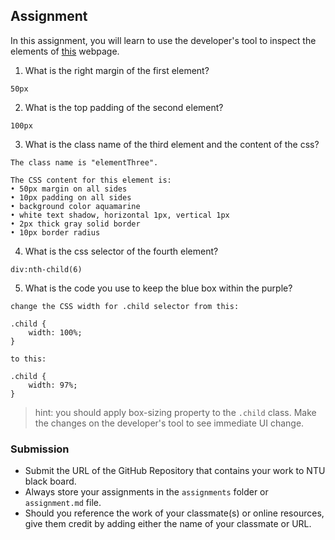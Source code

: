## Assignment

In this assignment, you will learn to use the developer's tool to inspect the elements of [this](https://nznznh.csb.app/) webpage.

1. What is the right margin of the first element? 
```
50px
```

2. What is the top padding of the second element?
```
100px
```

3. What is the class name of the third element and the content of the css?
```
The class name is "elementThree". 
```
```
The CSS content for this element is: 
• 50px margin on all sides
• 10px padding on all sides
• background color aquamarine
• white text shadow, horizontal 1px, vertical 1px
• 2px thick gray solid border
• 10px border radius
```

4. What is the css selector of the fourth element?
```
div:nth-child(6)
```

5. What is the code you use to keep the blue box within the purple?
```
change the CSS width for .child selector from this: 
```
```
.child {
    width: 100%; 
}
```
```
to this: 
```
```
.child {
    width: 97%; 
}
```

> hint: you should apply box-sizing property to the `.child` class. Make the changes on the developer's tool to see immediate UI change.



### Submission 

- Submit the URL of the GitHub Repository that contains your work to NTU black board.
- Always store your assignments in the `assignments` folder or `assignment.md` file.
- Should you reference the work of your classmate(s) or online resources, give them credit by adding either the name of your classmate or URL. 